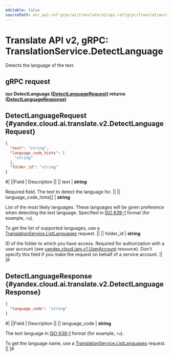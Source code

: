 ```yaml
---
editable: false
sourcePath: en/_api-ref-grpc/ai/translate/v2/api-ref/grpc/Translation/detectLanguage.md
---
```


# Translate API v2, gRPC: TranslationService.DetectLanguage

Detects the language of the text.

## gRPC request

**rpc DetectLanguage ([DetectLanguageRequest](#yandex.cloud.ai.translate.v2.DetectLanguageRequest)) returns ([DetectLanguageResponse](#yandex.cloud.ai.translate.v2.DetectLanguageResponse))**

## DetectLanguageRequest {#yandex.cloud.ai.translate.v2.DetectLanguageRequest}

```json
{
  "text": "string",
  "language_code_hints": [
    "string"
  ],
  "folder_id": "string"
}
```

#|
||Field | Description ||
|| text | **string**

Required field. The text to detect the language for. ||
|| language_code_hints[] | **string**

List of the most likely languages. These languages will be given preference when detecting the text language.
Specified in [ISO 639-1](https://en.wikipedia.org/wiki/ISO_639-1) format (for example, `` ru ``).

To get the list of supported languages, use a [TranslationService.ListLanguages](/docs/translate/api-ref/grpc/Translation/listLanguages#ListLanguages) request. ||
|| folder_id | **string**

ID of the folder to which you have access.
Required for authorization with a user account (see [yandex.cloud.iam.v1.UserAccount](/docs/iam/api-ref/grpc/Federation/listUserAccounts#yandex.cloud.iam.v1.UserAccount) resource).
Don't specify this field if you make the request on behalf of a service account. ||
|#

## DetectLanguageResponse {#yandex.cloud.ai.translate.v2.DetectLanguageResponse}

```json
{
  "language_code": "string"
}
```

#|
||Field | Description ||
|| language_code | **string**

The text language in [ISO 639-1](https://en.wikipedia.org/wiki/ISO_639-1) format (for example, `` ru ``).

To get the language name, use a [TranslationService.ListLanguages](/docs/translate/api-ref/grpc/Translation/listLanguages#ListLanguages) request. ||
|#